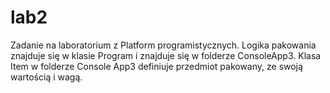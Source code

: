 # lab2
Zadanie na laboratorium z Platform programistycznych. Logika pakowania znajduje się w klasie Program i znajduje się w folderze ConsoleApp3. Klasa Item w folderze Console App3 definiuje przedmiot pakowany, ze swoją wartością i wagą.
